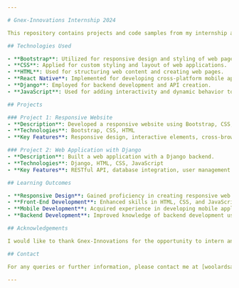 ```yaml
---

# Gnex-Innovations Internship 2024

This repository contains projects and code samples from my internship at Gnex-Innovations in 2024. During this internship, I worked on various web development tasks using a range of technologies.

## Technologies Used

- **Bootstrap**: Utilized for responsive design and styling of web pages.
- **CSS**: Applied for custom styling and layout of web applications.
- **HTML**: Used for structuring web content and creating web pages.
- **React Native**: Implemented for developing cross-platform mobile applications.
- **Django**: Employed for backend development and API creation.
- **JavaScript**: Used for adding interactivity and dynamic behavior to web pages.

## Projects

### Project 1: Responsive Website
- **Description**: Developed a responsive website using Bootstrap, CSS, and HTML.
- **Technologies**: Bootstrap, CSS, HTML
- **Key Features**: Responsive design, interactive elements, cross-browser compatibility.

### Project 2: Web Application with Django
- **Description**: Built a web application with a Django backend.
- **Technologies**: Django, HTML, CSS, JavaScript
- **Key Features**: RESTful API, database integration, user management.

## Learning Outcomes

- **Responsive Design**: Gained proficiency in creating responsive web designs with Bootstrap.
- **Front-End Development**: Enhanced skills in HTML, CSS, and JavaScript for building dynamic web pages.
- **Mobile Development**: Acquired experience in developing mobile applications with React Native.
- **Backend Development**: Improved knowledge of backend development using Django and RESTful APIs.

## Acknowledgements

I would like to thank Gnex-Innovations for the opportunity to intern and for the valuable experience gained during this period.

## Contact

For any queries or further information, please contact me at [woolardsamuels@gmail.com].

---
```

